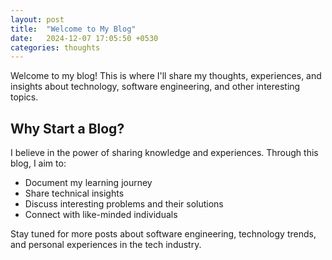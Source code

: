 ```yaml
---
layout: post
title:  "Welcome to My Blog"
date:   2024-12-07 17:05:50 +0530
categories: thoughts
---
```


Welcome to my blog! This is where I'll share my thoughts, experiences, and insights about technology, software engineering, and other interesting topics.

## Why Start a Blog?

I believe in the power of sharing knowledge and experiences. Through this blog, I aim to:
- Document my learning journey
- Share technical insights
- Discuss interesting problems and their solutions
- Connect with like-minded individuals

Stay tuned for more posts about software engineering, technology trends, and personal experiences in the tech industry.
